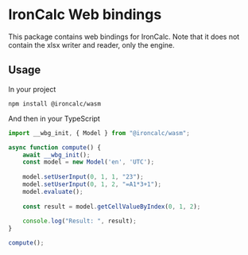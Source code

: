 # IronCalc Web bindings

This package contains web bindings for IronCalc. Note that it does not contain the xlsx writer and reader, only the engine.


## Usage

In your project

```
npm install @ironcalc/wasm
```

And then in your TypeScript

```TypeScript
import __wbg_init, { Model } from "@ironcalc/wasm";

async function compute() {
    await __wbg_init();
    const model = new Model('en', 'UTC');
    
    model.setUserInput(0, 1, 1, "23");
    model.setUserInput(0, 1, 2, "=A1*3+1");
    model.evaluate();
    
    const result = model.getCellValueByIndex(0, 1, 2);
    
    console.log("Result: ", result);
}

compute();
```
